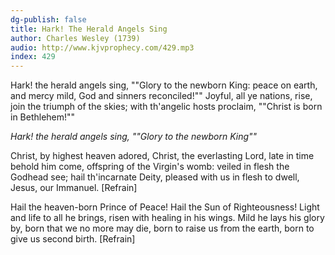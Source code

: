 ```yaml
---
dg-publish: false
title: Hark! The Herald Angels Sing
author: Charles Wesley (1739)
audio: http://www.kjvprophecy.com/429.mp3
index: 429
---
```


Hark! the herald angels sing,
""Glory to the newborn King:
peace on earth, and mercy mild,
God and sinners reconciled!""
Joyful, all ye nations, rise,
join the triumph of the skies;
with th'angelic hosts proclaim,
""Christ is born in Bethlehem!""

*Hark! the herald angels sing,
""Glory to the newborn King""*

Christ, by highest heaven adored,
Christ, the everlasting Lord,
late in time behold him come,
offspring of the Virgin's womb:
veiled in flesh the Godhead see;
hail th'incarnate Deity,
pleased with us in flesh to dwell,
Jesus, our Immanuel. [Refrain]

Hail the heaven-born Prince of Peace!
Hail the Sun of Righteousness!
Light and life to all he brings,
risen with healing in his wings.
Mild he lays his glory by,
born that we no more may die,
born to raise us from the earth,
born to give us second birth. [Refrain]